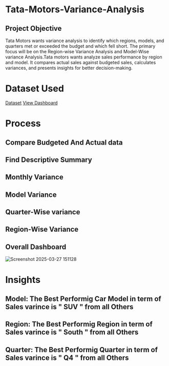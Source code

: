 # Tata-Motors-Variance-Analysis
## Project Objective
Tata Motors wants variance analysis to identify which regions, models, and quarters met or exceeded the budget and which fell short. The primary focus will be on the Region-wise Variance Analysis and Model-Wise variance Analysis.Tata motors wants analyze sales performance by region and model. It compares actual sales against budgeted sales, calculates variances, and presents insights for better decision-making.
# Dataset Used
<a href="https://github.com/vnyk12345/Tata-Motors-Variance-Analysis/blob/main/Tata%20Motors%20.xlsx">Dataset</a>
<a href="https://github.com/vnyk12345/Tata-Motors-Variance-Analysis/blob/main/Screenshot%202025-03-27%20151128.png">View Dashboard</a>
# Process
## Compare Budgeted And Actual data
## Find Descriptive Summary
## Monthly Variance 
## Model Variance
## Quarter-Wise variance
## Region-Wise Variance
## Overall Dashboard
![Screenshot 2025-03-27 151128](https://github.com/user-attachments/assets/2cff3e06-790c-444a-b6fb-2fe212ae6936)
# Insights
## Model: The Best Performig Car Model in term of Sales varince is " SUV " from all Others						
## Region: The Best Performig Region in term of Sales varince is " South " from all Others						
## Quarter: The Best Performig Quarter in term of Sales varince is " Q4 " from all Others						
